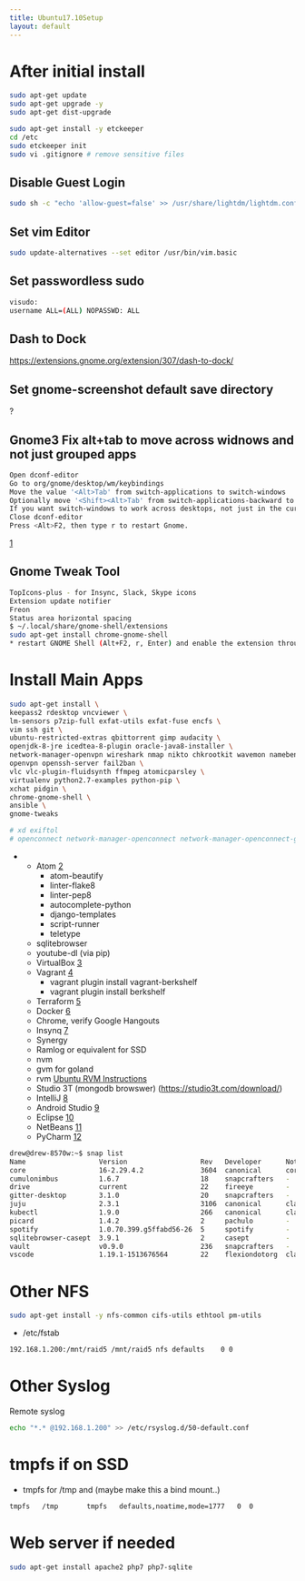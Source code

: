 ```yaml
---
title: Ubuntu17.10Setup
layout: default
---
```


After initial install
=====================

``` bash
sudo apt-get update
sudo apt-get upgrade -y
sudo apt-get dist-upgrade

sudo apt-get install -y etckeeper
cd /etc
sudo etckeeper init
sudo vi .gitignore # remove sensitive files
```

Disable Guest Login
-------------------

``` bash
sudo sh -c "echo 'allow-guest=false' >> /usr/share/lightdm/lightdm.conf.d/50-ubuntu.conf"
```

Set vim Editor
--------------

``` bash
sudo update-alternatives --set editor /usr/bin/vim.basic
```

Set passwordless sudo
---------------------

``` bash
visudo:
username ALL=(ALL) NOPASSWD: ALL
```

Dash to Dock
------------

<https://extensions.gnome.org/extension/307/dash-to-dock/>

Set gnome-screenshot default save directory
-------------------------------------------

?

Gnome3 Fix alt+tab to move across widnows and not just grouped apps
-------------------------------------------------------------------

``` bash
Open dconf-editor
Go to org/gnome/desktop/wm/keybindings
Move the value '<Alt>Tab' from switch-applications to switch-windows
Optionally move '<Shift><Alt>Tab' from switch-applications-backward to switch-windows-backward
If you want switch-windows to work across desktops, not just in the current desktop, you can also uncheck org/gnome/shell/window-switcher/current-workspace-only (Courtesy of @CharlBotha)
Close dconf-editor
Press <Alt>F2, then type r to restart Gnome.
```

[1](https://superuser.com/questions/394376/how-to-prevent-gnome-shells-alttab-from-grouping-windows-from-similar-apps)

Gnome Tweak Tool
----------------

``` bash
TopIcons-plus - for Insync, Slack, Skype icons
Extension update notifier
Freon
Status area horizontal spacing
$ ~/.local/share/gnome-shell/extensions
sudo apt-get install chrome-gnome-shell
* restart GNOME Shell (Alt+F2, r, Enter) and enable the extension through gnome-tweak-tool.
```

Install Main Apps
=================

``` bash
sudo apt-get install \
keepass2 rdesktop vncviewer \
lm-sensors p7zip-full exfat-utils exfat-fuse encfs \
vim ssh git \
ubuntu-restricted-extras qbittorrent gimp audacity \ 
openjdk-8-jre icedtea-8-plugin oracle-java8-installer \
network-manager-openvpn wireshark nmap nikto chkrootkit wavemon namebench apache2-utils mailutils \
openvpn openssh-server fail2ban \
vlc vlc-plugin-fluidsynth ffmpeg atomicparsley \
virtualenv python2.7-examples python-pip \
xchat pidgin \
chrome-gnome-shell \
ansible \
gnome-tweaks

# xd exiftol
# openconnect network-manager-openconnect network-manager-openconnect-gnome # cisco vpn
```

-   -   Atom [2](https://atom.io/)
        -   atom-beautify
        -   linter-flake8
        -   linter-pep8
        -   autocomplete-python
        -   django-templates
        -   script-runner
        -   teletype
    -   sqlitebrowser
    -   youtube-dl (via pip)
    -   VirtualBox [3](https://www.virtualbox.org/)
    -   Vagrant [4](https://www.vagrantup.com/)
        -   vagrant plugin install vagrant-berkshelf
        -   vagrant plugin install berkshelf
    -   Terraform [5](https://www.terraform.io/)
    -   Docker
        [6](https://docs.docker.com/install/linux/docker-ce/ubuntu/)
    -   Chrome, verify Google Hangouts
    -   Insynq [7](https://www.insynchq.com/downloads)
    -   Synergy
    -   Ramlog or equivalent for SSD
    -   nvm
    -   gvm for goland
    -   rvm [Ubuntu RVM Instructions](https://github.com/rvm/ubuntu_rvm)
    -   Studio 3T (mongodb browswer) (https://studio3t.com/download/)
    -   IntelliJ [8](https://www.jetbrains.com/idea/download/)
    -   Android Studio
        [9](https://developer.android.com/studio/index.html)
    -   Eclipse [10](https://www.eclipse.org/)
    -   NetBeans [11](https://netbeans.org/downloads/)
    -   PyCharm
        [12](https://www.jetbrains.com/pycharm/download/#section=linux)

``` bash
drew@drew-8570w:~$ snap list
Name                  Version                  Rev   Developer      Notes
core                  16-2.29.4.2              3604  canonical      core
cumulonimbus          1.6.7                    18    snapcrafters   -
drive                 current                  22    fireeye        -
gitter-desktop        3.1.0                    20    snapcrafters   -
juju                  2.3.1                    3106  canonical      classic
kubectl               1.9.0                    266   canonical      classic
picard                1.4.2                    2     pachulo        -
spotify               1.0.70.399.g5ffabd56-26  5     spotify        -
sqlitebrowser-casept  3.9.1                    2     casept         -
vault                 v0.9.0                   236   snapcrafters   -
vscode                1.19.1-1513676564        22    flexiondotorg  classic
```

Other NFS
=========

``` bash
sudo apt-get install -y nfs-common cifs-utils ethtool pm-utils
```

-   /etc/fstab

``` bash
192.168.1.200:/mnt/raid5 /mnt/raid5 nfs defaults    0 0
```

Other Syslog
============

Remote syslog

``` bash
echo "*.* @192.168.1.200" >> /etc/rsyslog.d/50-default.conf
```

tmpfs if on SSD
===============

-   tmpfs for /tmp and (maybe make this a bind mount..)

``` bash
tmpfs   /tmp       tmpfs   defaults,noatime,mode=1777   0  0
```

Web server if needed
====================

``` bash
sudo apt-get install apache2 php7 php7-sqlite
```
